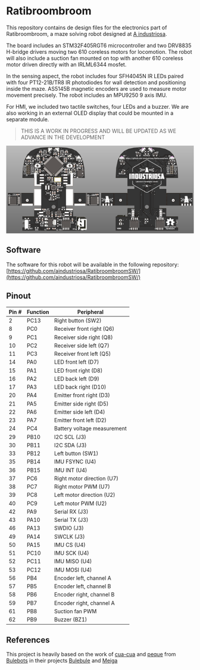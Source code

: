 # Ratibroombroom

This repository contains de design files for the electronics part of Ratibroombroom, a maze solving robot designed at [A industriosa](https://aindustriosa.org/).

The board includes an STM32F405RGT6 microcontroller and two DRV8835 H-bridge drivers moving two 610 coreless motors for locomotion. The robot will also include a suction fan mounted on top with another 610 coreless motor driven directly with an IRLML6344 mosfet.

In the sensing aspect, the robot includes four SFH4045N IR LEDs paired with four PT12-21B/TR8 IR photodiodes for wall detection and positioning inside the maze. AS5145B magnetic encoders are used to measure motor movement precisely. The robot includes an MPU9250 9 axis IMU.

For HMI, we included two tactile switches, four LEDs and a buzzer. We are also working in an external OLED display that could be mounted in a separate module.

>THIS IS A WORK IN PROGRESS AND WILL BE UPDATED AS WE ADVANCE IN THE DEVELOPMENT

<img src="img/board.png" width="1000px">

## Software

The software for this robot will be available in the following repository: [https://github.com/aindustriosa/RatibroombroomSW/](https://github.com/aindustriosa/RatibroombroomSW/)

## Pinout 

Pin # | Function | Peripheral |
----|----|----|
2 | PC13 | Right button (SW2) | 
8 | PC0 | Receiver front right (Q6)  | 
9 | PC1 | Receiver side right (Q8) | 
10 | PC2 | Receiver side left (Q7) | 
11 | PC3 | Receiver front left (Q5) | 
14 | PA0 | LED front left (D7) | 
15 | PA1 | LED front right (D8) | 
16 | PA2 | LED back left (D9)  | 
17 | PA3 | LED back right (D10) | 
20 | PA4 | Emitter front right (D3) | 
21 | PA5 | Emitter side right (D5) | 
22 | PA6 | Emitter side left (D4) | 
23 | PA7 | Emitter front left (D2) | 
24 | PC4 | Battery voltage measurement | 
29 | PB10 | I2C SCL (J3) | 
30 | PB11 | I2C SDA (J3) | 
33 | PB12 | Left button (SW1) |  
35 | PB14 | IMU FSYNC (U4) | 
36 | PB15 | IMU INT (U4) | 
37 | PC6 | Right motor direction (U7) | 
38 | PC7 | Right motor PWM (U7) | 
39 | PC8 | Left motor direction (U2) | 
40 | PC9 | Left motor PWM (U2) | 
42 | PA9 | Serial RX (J3) | 
43 | PA10 | Serial TX (J3) | 
46 | PA13 | SWDIO (J3) | 
49 | PA14 | SWCLK (J3) | 
50 | PA15 | IMU CS (U4) | 
51 | PC10 | IMU SCK (U4) | 
52 | PC11 | IMU MISO (U4) | 
53 | PC12 | IMU MOSI (U4) | 
56 | PB4 | Encoder left, channel A | 
57 | PB5 | Encoder left, channel B | 
58 | PB6 | Encoder right, channel B | 
59 | PB7 | Encoder right, channel A | 
61 | PB8 | Suction fan PWM | 
62 | PB9 | Buzzer (BZ1) | 

## References

This project is heavily based on the work of [cua-cua](https://github.com/cua-cua) and [peque](https://github.com/peque) from [Bulebots](https://github.com/Bulebots) in their projects [Bulebule](https://github.com/Bulebots/bulebule) and [Meiga](https://github.com/Bulebots/meiga)